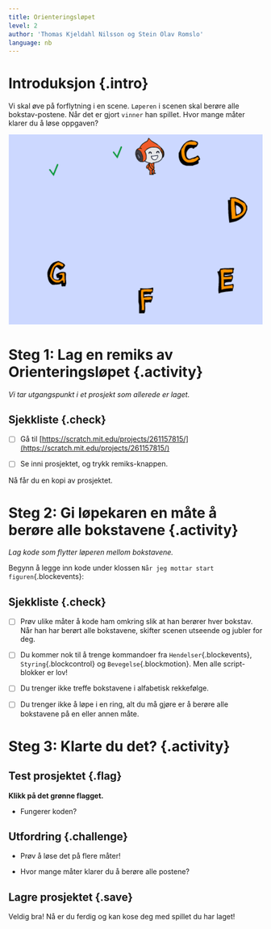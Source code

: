 ```yaml
---
title: Orienteringsløpet
level: 2
author: 'Thomas Kjeldahl Nilsson og Stein Olav Romslo'
language: nb
---
```



# Introduksjon {.intro}

Vi skal øve på forflytning i en scene. `Løperen` i scenen skal berøre alle
bokstav-postene. Når det er gjort `vinner` han spillet. Hvor mange måter klarer
du å løse oppgaven?

![Illustrasjon av et ferdig oriienteringsløp-spill](orienteringslop.png)


# Steg 1: Lag en remiks av Orienteringsløpet {.activity}

*Vi tar utgangspunkt i et prosjekt som allerede er laget.*

## Sjekkliste {.check}

- [ ] Gå til
  [https://scratch.mit.edu/projects/261157815/](https://scratch.mit.edu/projects/261157815/)

- [ ] Se inni prosjektet, og trykk remiks-knappen.

Nå får du en kopi av prosjektet.


# Steg 2: Gi løpekaren en måte å berøre alle bokstavene {.activity}

*Lag kode som flytter løperen mellom bokstavene.*

Begynn å legge inn kode under klossen `Når jeg mottar start
figuren`{.blockevents}:

## Sjekkliste {.check}

- [ ] Prøv ulike måter å kode ham omkring slik at han berører hver bokstav. Når
  han har berørt alle bokstavene, skifter scenen utseende og jubler for deg.

- [ ] Du kommer nok til å trenge kommandoer fra `Hendelser`{.blockevents},
  `Styring`{.blockcontrol} og `Bevegelse`{.blockmotion}. Men alle script-blokker
  er lov!

- [ ] Du trenger ikke treffe bokstavene i alfabetisk rekkefølge.

- [ ] Du trenger ikke å løpe i en ring, alt du må gjøre er å berøre alle
  bokstavene på en eller annen måte.


# Steg 3: Klarte du det? {.activity}

## Test prosjektet {.flag}

__Klikk på det grønne flagget.__

* Fungerer koden?

## Utfordring {.challenge}

* Prøv å løse det på flere måter!

* Hvor mange måter klarer du å berøre alle postene?

## Lagre prosjektet {.save}

Veldig bra! Nå er du ferdig og kan kose deg med spillet du har laget!
